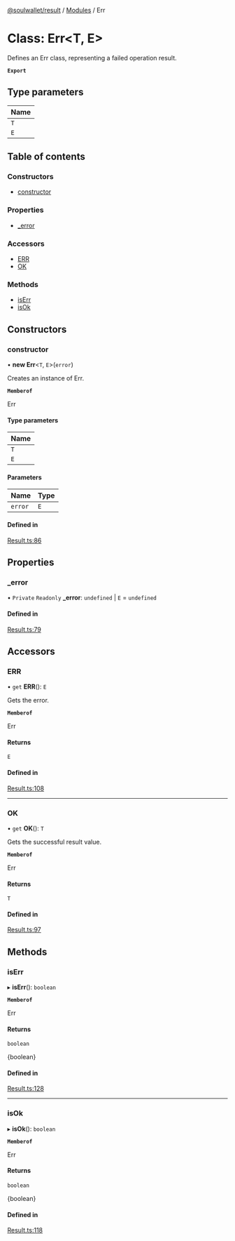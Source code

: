 [@soulwallet/result](../README.md) / [Modules](../modules.md) / Err

# Class: Err<T, E\>

Defines an Err class, representing a failed operation result.

**`Export`**

## Type parameters

| Name |
| :------ |
| `T` |
| `E` |

## Table of contents

### Constructors

- [constructor](Err.md#constructor)

### Properties

- [\_error](Err.md#_error)

### Accessors

- [ERR](Err.md#err)
- [OK](Err.md#ok)

### Methods

- [isErr](Err.md#iserr)
- [isOk](Err.md#isok)

## Constructors

### constructor

• **new Err**<`T`, `E`\>(`error`)

Creates an instance of Err.

**`Memberof`**

Err

#### Type parameters

| Name |
| :------ |
| `T` |
| `E` |

#### Parameters

| Name | Type |
| :------ | :------ |
| `error` | `E` |

#### Defined in

[Result.ts:86](https://github.com/proofofsoulprotocol/soulwalletlib/blob/f66010c/packages/soulwallet-result/src/Result.ts#L86)

## Properties

### \_error

• `Private` `Readonly` **\_error**: `undefined` \| `E` = `undefined`

#### Defined in

[Result.ts:79](https://github.com/proofofsoulprotocol/soulwalletlib/blob/f66010c/packages/soulwallet-result/src/Result.ts#L79)

## Accessors

### ERR

• `get` **ERR**(): `E`

Gets the error.

**`Memberof`**

Err

#### Returns

`E`

#### Defined in

[Result.ts:108](https://github.com/proofofsoulprotocol/soulwalletlib/blob/f66010c/packages/soulwallet-result/src/Result.ts#L108)

___

### OK

• `get` **OK**(): `T`

Gets the successful result value.

**`Memberof`**

Err

#### Returns

`T`

#### Defined in

[Result.ts:97](https://github.com/proofofsoulprotocol/soulwalletlib/blob/f66010c/packages/soulwallet-result/src/Result.ts#L97)

## Methods

### isErr

▸ **isErr**(): `boolean`

**`Memberof`**

Err

#### Returns

`boolean`

{boolean}

#### Defined in

[Result.ts:128](https://github.com/proofofsoulprotocol/soulwalletlib/blob/f66010c/packages/soulwallet-result/src/Result.ts#L128)

___

### isOk

▸ **isOk**(): `boolean`

**`Memberof`**

Err

#### Returns

`boolean`

{boolean}

#### Defined in

[Result.ts:118](https://github.com/proofofsoulprotocol/soulwalletlib/blob/f66010c/packages/soulwallet-result/src/Result.ts#L118)
